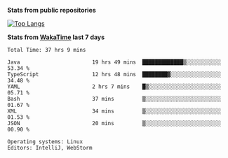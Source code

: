 **Stats from public repositories**  

[![Top Langs](https://github-readme-stats.vercel.app/api/top-langs/?username=hyoghurt&layout=compact&exclude_repo=multiserver,docker_compose&langs_count=6)](https://github.com/anuraghazra/github-readme-stats)

**Stats from [WakaTime](https://wakatime.com) last 7 days**  
<!--START_SECTION:waka-->

```text
Total Time: 37 hrs 9 mins

Java                       19 hrs 49 mins  █████████████▒░░░░░░░░░░░   53.34 %
TypeScript                 12 hrs 48 mins  ████████▓░░░░░░░░░░░░░░░░   34.48 %
YAML                       2 hrs 7 mins    █▒░░░░░░░░░░░░░░░░░░░░░░░   05.71 %
Bash                       37 mins         ▒░░░░░░░░░░░░░░░░░░░░░░░░   01.67 %
XML                        34 mins         ▒░░░░░░░░░░░░░░░░░░░░░░░░   01.53 %
JSON                       20 mins         ▒░░░░░░░░░░░░░░░░░░░░░░░░   00.90 %

Operating systems: Linux
Editors: IntelliJ, WebStorm
```

<!--END_SECTION:waka-->
